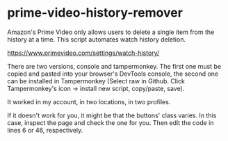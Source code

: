 # prime-video-history-remover
Amazon's Prime Video only allows users to delete a single item from the history at a time. This script automates watch history deletion.

https://www.primevideo.com/settings/watch-history/

There are two versions, console and tampermonkey. The first one must be copied and pasted into your browser's DevTools console, the second one can be installed in Tampermonkey (Select raw in Github. Click Tampermonkey's icon -> install new script, copy/paste, save).

It worked in my account, in two locations, in two profiles. 

If it doesn't work for you, it might be that the buttons' class varies. In this case, inspect the page and check the one for you. Then edit the code in lines 6 or 46, respectively.

